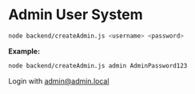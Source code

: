 # Admin User System

```bash
node backend/createAdmin.js <username> <password>
```

**Example:**
```bash
node backend/createAdmin.js admin AdminPassword123
```
Login with admin@admin.local

